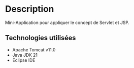 # Description
Mini-Application pour appliquer le concept de Servlet et JSP.

## Technologies utilisées
- Apache Tomcat v11.0
- Java JDK 21
- Eclipse IDE

